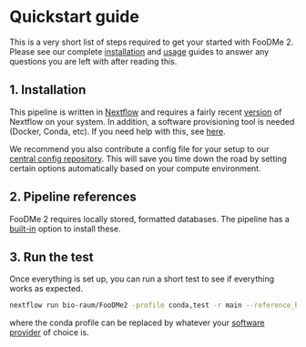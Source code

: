 # Quickstart guide

This is a very short list of steps required to get your started with FooDMe 2. Please see our complete [installation](installation.md) and [usage](usage.md) guides to answer any questions you are left with after reading this. 

## 1. Installation

This pipeline is written in [Nextflow](https://nextflow.io/) and requires a fairly recent [version](https://github.com/nextflow-io/nextflow/releases) of Nextflow on your system. In addition, a software provisioning tool is needed (Docker, Conda, etc). If you need help with this, see [here](https://github.com/marchoeppner/nf-configs/blob/main/doc/installation.md).

We recommend you also contribute a config file for your setup to our [central config repository](https://github.com/marchoeppner/nf-configs/blob/main/doc/config.md). This will save you time down the road by setting certain options automatically based on your compute environment. 

## 2. Pipeline references

FooDMe 2 requires locally stored, formatted databases. The pipeline has a [built-in](installation.md#installing-the-references) option to install these. 

## 3. Run the test

Once everything is set up, you can run a short test to see if everything works as expected. 

```bash
nextflow run bio-raum/FooDMe2 -profile conda,test -r main --reference_base /path/to/references
```

where the conda profile can be replaced by whatever your [software provider](usage.md#running-the-pipeline) of choice is.
